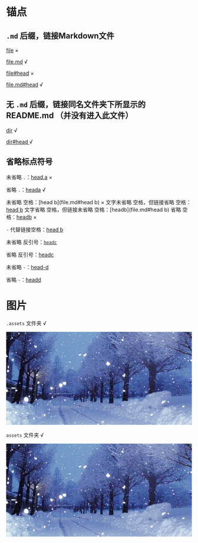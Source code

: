 # 锚点

## `.md` 后缀，链接Markdown文件

[file](file) ×

[file.md](file.md) √

[file#head](file#head) ×

[file.md#head](file.md#head) √



## 无 `.md` 后缀，链接同名文件夹下所显示的 README.md （并没有进入此文件）

[dir](dir) √

[dir#head ](dir#head) √



## 省略标点符号

未省略 `.`：[head.a](file.md#head.a) ×

省略 `.`：[heada](file.md#heada) √

  

未省略 空格：[head b](file.md#head b) ×
文字未省略 空格，但链接省略 空格：[head b](file.md#headb)
文字省略 空格，但链接未省略 空格：[headb](file.md#head b)
省略 空格：[headb](file.md#headb) ×

`-` 代替链接空格：[head b](file.md#head-b)


未省略 反引号：[`headc`](file.md#`headc`)

省略 反引号：[headc](file.md#headc)



未省略  `-`：[head-d](file.md#head-d)

省略 `-`：[headd](file.md#headd)



# 图片

`.assets` 文件夹 √

![yuki](.assets/img-1.jpg)

`assets` 文件夹 √

![yuki](assets/img-2.jpg)


